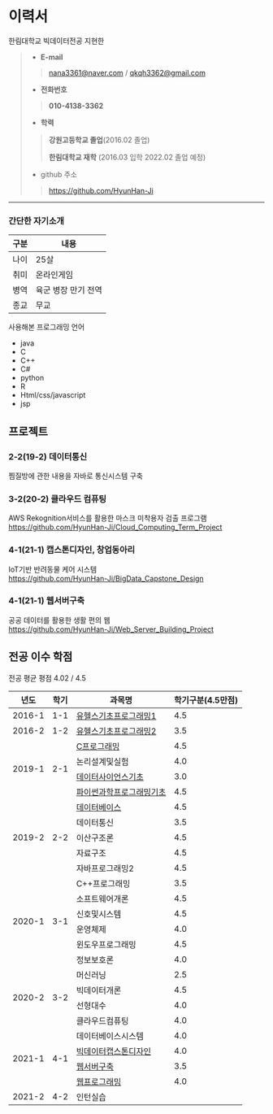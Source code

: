 # 이력서
한림대학교 빅데이터전공 지현한
> - __E-mail__
>> nana3361@naver.com / qkqh3362@gmail.com
> - __전화번호__
>> __010-4138-3362__
> 
> - __학력__
>> __강원고등학교 졸업__(2016.02 졸업)
>>
>> __한림대학교 재학__ (2016.03 입학 2022.02 졸업 예정)
> - github 주소
>> https://github.com/HyunHan-Ji
>
---
### 간단한 자기소개
|구분|내용|
|-----|-----|
|나이| 25살|
|취미| 온라인게임|
|병역| 육군 병장 만기 전역|
|종교| 무교|

사용해본 프로그래밍 언어
- java
- C
- C++
- C#
- python
- R
- Html/css/javascript
- jsp


## 프로젝트
### 2-2(19-2) 데이터통신
찜질방에 관한 내용을 자바로 통신시스템 구축

### 3-2(20-2) 클라우드 컴퓨팅
AWS Rekognition서비스를 활용한 마스크 미착용자 검출 프로그램<br>
https://github.com/HyunHan-Ji/Cloud_Computing_Term_Project

### 4-1(21-1) 캡스톤디자인, 창업동아리
IoT기반 반려동물 케어 시스템<br>
https://github.com/HyunHan-Ji/BigData_Capstone_Design

### 4-1(21-1) 웹서버구축
공공 데이터를 활용한 생활 편의 웹<br>
https://github.com/HyunHan-Ji/Web_Server_Building_Project

## 전공 이수 학점
전공 평균 평점 4.02 / 4.5 <br>

<table>
  <thead>
    <th>년도</th>
    <th>학기</th>
    <th>과목명</th>
    <th>학기구분(4.5만점)</th>
  </thead>
  <tbody>
   <tr>
      <td>2016-1</td>
      <td>1-1</td>
      <td><a href="https://github.com/HyunHan-Ji/1-1_U-Health-Basic-of-Programming-I">유헬스기초프로그래밍1</a></td>
      <td>4.5</td>
  </tr>
  <tr>
    <td>2016-2</td>
    <td>1-2</td>
    <td><a href = "https://github.com/HyunHan-Ji/1-2_U-Health-Basic-of-Programming-II">유헬스기초프로그래밍2</a></td>
    <td>3.5</td>
  </tr>
  <tr>
    <td rowspan="4">2019-1</td>
    <td rowspan="4">2-1</td>
    <td><a href="https://github.com/HyunHan-Ji/2-1_C-programming">C프로그래밍</a></td>
    <td>4.5</td>
  </tr>
  <tr>
    <td>논리설계및실험</td>
    <td>4.0</td>
  </tr>
  <tr>
    <td><a href="https://github.com/HyunHan-Ji/2-1_Data_Science_Bagic">데이터사이언스기초</a></td>
    <td>3.0</td>
  </tr>
  <tr>
    <td><a href="https://github.com/HyunHan-Ji/2-1_Introduction-to-scientific-programming-in-python">파이썬과학프로그래밍기초</a></td>
    <td>4.5</td>
  </tr>
  <tr>
    <td rowspan="5">2019-2</td>
    <td rowspan="5">2-2</td>
    <td><a href="https://github.com/HyunHan-Ji/2-2_Database">데이터베이스</a></td>
    <td>4.5</td>
  </tr>
  <tr>
    <td>데이터통신</td>
    <td>3.5</td>
  </tr>
  <tr>
    <td>이산구조론</td>
    <td>4.5</td>
  </tr>
  <tr>
    <td>자료구조</td>
    <td>4.5</td>
  </tr>
  <tr>
    <td>자바프로그래밍2</td>
    <td>4.5</td>
  </tr>
  <tr>
    <td rowspan="6">2020-1</td>
    <td rowspan="6">3-1</td>
    <td>C++프로그래밍</td>
    <td>3.5</td>
  </tr>
  <tr>
    <td>소프트웨어개론</td>
    <td>4.5</td>
  </tr>
  <tr>
    <td>신호및시스템</td>
    <td>4.5</td>
  </tr>
  <tr>
    <td>운영체제</td>
    <td>4.0</td>
  </tr>
  <tr>
    <td>윈도우프로그래밍</td>
    <td>4.5</td>
  </tr>
  <tr>
    <td>정보보호론</td>
    <td>4.0</td>
  </tr>
  <tr>
    <td rowspan="4">2020-2</td>
    <td rowspan="4">3-2</td>
    <td>머신러닝</td>
    <td>2.5</td>
  </tr>
  <tr>
    <td>빅데이터개론</td>
    <td>4.5</td>
  </tr>
  <tr>
    <td>선형대수</td>
    <td>4.0</td>
  </tr>
  <tr>
    <td>클라우드컴퓨팅</td>
    <td>4.0</td>
  </tr>
  <tr>
    <td rowspan="4">2021-1</td>
    <td rowspan="4">4-1</td>
    <td>데이터베이스시스템</td>
    <td>4.0</td>
  </tr>
  <tr>
    <td><a href="https://github.com/HyunHan-Ji/BigData_Capstone_Design">빅데이터캡스톤디자인</a></td>
    <td>4.0</td>
  </tr>
  <tr>
    <td><a href="https://github.com/HyunHan-Ji/Web_Server_building">웹서버구축</a></td>
    <td>3.5</td>
  </tr>
  <tr>
    <td><a href="https://github.com/HyunHan-Ji/4-1_Web_Programing">웹프로그래밍</a></td>
    <td>4.0</td>
  </tr>
  <tr>
    <td>2021-2</td>
    <td>4-2</td>
    <td>인턴실습</td>
    <td></td>
   </tr>
</tbody>
</table>

